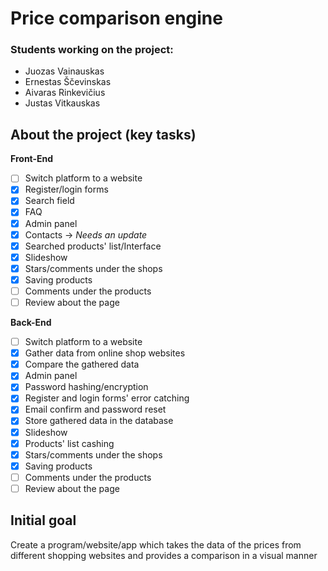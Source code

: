 # Price comparison engine
### Students working on the project: 
- Juozas Vainauskas
- Ernestas Ščevinskas
- Aivaras Rinkevičius
- Justas Vitkauskas
## About the project (key tasks)
**Front-End**
- [ ] Switch platform to a website
- [x] Register/login forms
- [x] Search field
- [x] FAQ
- [x] Admin panel
- [x] Contacts -> *Needs an update*
- [x] Searched products' list/Interface
- [x] Slideshow
- [x] Stars/comments under the shops
- [x] Saving products
- [ ] Comments under the products
- [ ] Review about the page

**Back-End**
- [ ] Switch platform to a website
- [x] Gather data from online shop websites
- [x] Compare the gathered data
- [x] Admin panel
- [x] Password hashing/encryption
- [x] Register and login forms' error catching
- [x] Email confirm and password reset
- [x] Store gathered data in the database
- [x] Slideshow
- [x] Products' list cashing
- [x] Stars/comments under the shops
- [x] Saving products
- [ ] Comments under the products
- [ ] Review about the page

## Initial goal
Create a program/website/app which takes the data of the prices from different shopping websites and provides a comparison in a visual manner
